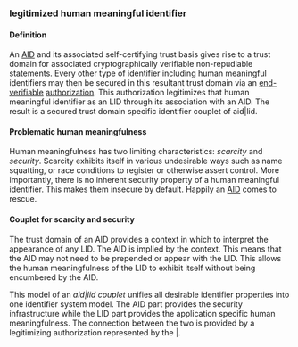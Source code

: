 ### legitimized human meaningful identifier

<h4>Definition</h4><p>An <a href="AID">AID</a> and its associated self-certifying trust basis gives rise to a trust domain for associated cryptographically verifiable non-repudiable statements. Every other type of identifier including human meaningful identifiers may then be secured in this resultant trust domain via an <a href="end-verifiable">end-verifiable</a> <a href="authorization">authorization</a>. This authorization legitimizes that human meaningful identifier as an LID through its association with an AID. The result is a secured trust domain specific identifier couplet of aid|lid.</p><h4>Problematic human meaningfulness</h4><p>Human meaningfulness has two limiting characteristics: <em>scarcity</em> and <em>security</em>. Scarcity exhibits itself in various undesirable ways such as name squatting, or race conditions to register or otherwise assert control. More importantly, there is no inherent security property of a human meaningful identifier. This makes them insecure by default. Happily an <a href="autonomic-identifier">AID</a> comes to rescue.</p><h4>Couplet for scarcity and security</h4><p>The trust domain of an AID provides a context in which to interpret the appearance of any LID. The AID is implied by the context. This means that the AID may not need to be prepended or appear with the LID. This allows the human meaningfulness of the LID to exhibit itself without being encumbered by the AID.</p><p>This model of an <em>aid|lid couplet</em> unifies all desirable identifier properties into one identifier system model. The AID part provides the security infrastructure while the LID part provides the application specific human meaningfulness. The connection between the two is provided by a legitimizing authorization represented by the |.</p>